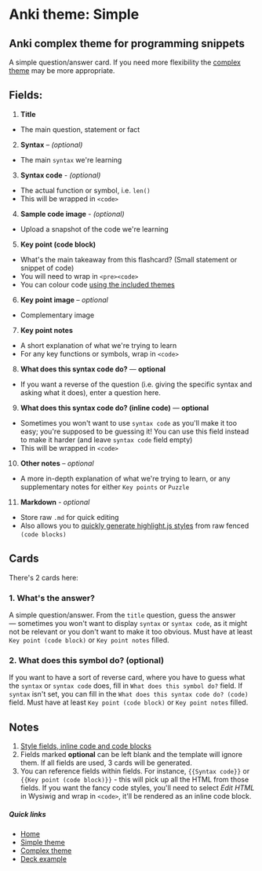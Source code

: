 # Anki theme: Simple
## Anki complex theme for programming snippets

A simple question/answer card. If you need more flexibility the [complex theme](../complex/README.md) may be more appropriate.

## Fields:

1. **Title**
  - The main question, statement or fact
2. **Syntax** – *(optional)*
  - The main `syntax` we're learning
3. **Syntax code** - *(optional)*
  - The actual function or symbol, i.e. `len()`
  - This will be wrapped in `<code>`
4. **Sample code image** - *(optional)*
  - Upload a snapshot of the code we're learning
5. **Key point (code block)**
  - What's the main takeaway from this flashcard? (Small statement or snippet of code)
  - You will need to wrap in `<pre><code>`
  - You can colour code [using the included themes](../styles/README.md)
6. **Key point image** – *optional*
  - Complementary image
7. **Key point notes**
  - A short explanation of what we're trying to learn
  - For any key functions or symbols, wrap in `<code>`
8. **What does this syntax code do?** — **optional**
  - If you want a reverse of the question (i.e. giving the specific syntax and asking what it does), enter a question here.
9. **What does this syntax code do? (inline code)** — **optional**
  - Sometimes you won't want to use `syntax code` as you'll make it too easy; you're supposed to be guessing it! You can use this field instead to make it harder (and leave `syntax code` field empty)
  - This will be wrapped in `<code>`
10. **Other notes** – *optional*
  - A more in-depth explanation of what we're trying to learn, or any supplementary notes for either `Key points` or `Puzzle`
11. **Markdown** - *optional*
  - Store raw `.md` for quick editing
  - Also allows you to [quickly generate highlight.js styles](../styles/README.md) from raw fenced `(code blocks)`


## Cards

There's 2 cards here:

### 1. What's the answer?

A simple question/answer. From the `title` question, guess the answer — sometimes you won't want to display `syntax` or `syntax code`, as it might not be relevant or you don't want to make it too obvious. Must have at least `Key point (code block)` or `Key point notes` filled.

### 2. What does this symbol do? (optional)

If you want to have a sort of reverse card, where you have to guess what the `syntax` or `syntax code` does, fill in `What does this symbol do?` field. If `syntax` isn't set, you can fill in the `What does this syntax code do? (code)` field. Must have at least `Key point (code block)` or `Key point notes` filled.


## Notes

1. [Style fields, inline code and code blocks](../styles/README.md)
2. Fields marked **optional** can be left blank and the template will ignore them. If all fields are used, 3 cards will be generated.
3. You can reference fields within fields. For instance, `{{Syntax code}}` or `{{Key point (code block)}}` - this will pick up all the HTML from those fields. If you want the fancy code styles, you'll need to select *Edit HTML* in Wysiwig and wrap in `<code>`, it'll be rendered as an inline code block.


##### Quick links

- [Home](../../README.md)
- [Simple theme](../simple/README.md)
- [Complex theme](../complex/README.md)
- [Deck example](../../deck/README.md)
